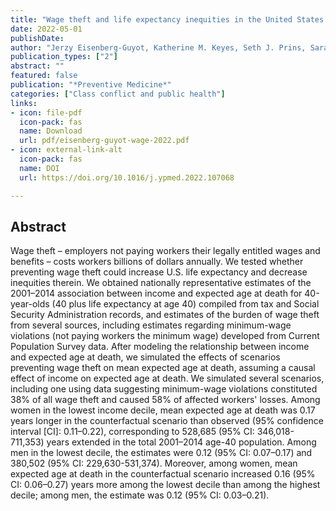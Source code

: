 ```yaml
---
title: "Wage theft and life expectancy inequities in the United States: A simulation study"
date: 2022-05-01
publishDate: 
author: "Jerzy Eisenberg-Guyot, Katherine M. Keyes, Seth J. Prins, Sarah McKetta, Stephen J. Mooney, Lisa M. Bates, Melanie M. Wall, Jonathan M. Platt"
publication_types: ["2"]
abstract: ""
featured: false
publication: "*Preventive Medicine*"
categories: ["Class conflict and public health"]
links:
- icon: file-pdf
  icon-pack: fas
  name: Download
  url: pdf/eisenberg-guyot-wage-2022.pdf
- icon: external-link-alt
  icon-pack: fas
  name: DOI
  url: https://doi.org/10.1016/j.ypmed.2022.107068

---
```


## Abstract

Wage theft – employers not paying workers their legally entitled wages and benefits – costs workers billions of dollars annually. We tested whether preventing wage theft could increase U.S. life expectancy and decrease inequities therein. We obtained nationally representative estimates of the 2001–2014 association between income and expected age at death for 40-year-olds (40 plus life expectancy at age 40) compiled from tax and Social Security Administration records, and estimates of the burden of wage theft from several sources, including estimates regarding minimum-wage violations (not paying workers the minimum wage) developed from Current Population Survey data. After modeling the relationship between income and expected age at death, we simulated the effects of scenarios preventing wage theft on mean expected age at death, assuming a causal effect of income on expected age at death. We simulated several scenarios, including one using data suggesting minimum-wage violations constituted 38% of all wage theft and caused 58% of affected workers' losses. Among women in the lowest income decile, mean expected age at death was 0.17 years longer in the counterfactual scenario than observed (95% confidence interval [CI]: 0.11–0.22), corresponding to 528,685 (95% CI: 346,018-711,353) years extended in the total 2001–2014 age-40 population. Among men in the lowest decile, the estimates were 0.12 (95% CI: 0.07–0.17) and 380,502 (95% CI: 229,630-531,374). Moreover, among women, mean expected age at death in the counterfactual scenario increased 0.16 (95% CI: 0.06–0.27) years more among the lowest decile than among the highest decile; among men, the estimate was 0.12 (95% CI: 0.03–0.21).